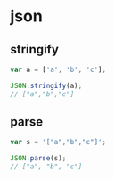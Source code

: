 # json

## stringify

```javascript
var a = ['a', 'b', 'c'];

JSON.stringify(a);
// ["a","b","c"]
```

## parse

```javascript
var s = '["a","b","c"]';

JSON.parse(s);
// ["a", "b", "c"]
```
